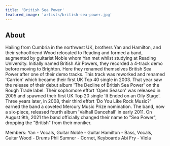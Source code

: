 ```yaml
---
title: 'British Sea Power'
featured_image: 'artists/british-sea-power.jpg'
---
```


## About

Hailing from Cumbria in the northwest UK, brothers Yan and Hamilton, and their schoolfriend Wood relocated to Reading and formed a band, augmented by guitarist Noble whom Yan met whilst studying at Reading University.
Initially named British Air Powers, they recorded a 4-track demo before moving to Brighton. Here they renamed themselves British Sea Power after one of their demo tracks. This track was reworked and renamed 'Carrion' which became their first UK Top 40 single in 2003. That year saw the release of their debut album 'The Decline of British Sea Power' on the Rough Trade label.
Their sophomore effort 'Open Season' was released in 2005 and spawned their first UK Top 20 single 'It Ended on an Oily Stage'. Three years later, in 2008, their third effort 'Do You Like Rock Music?' earned the band a coveted Mercury Music Prize nomination. The band, now a six-piece, released fourth album 'Valhall Dancehall' in early 2011.
On August 9th, 2021 the band officially changed their name to "Sea Power", dropping the "British" from their moniker. 

Members:
Yan - Vocals, Guitar
Noble - Guitar
Hamilton - Bass, Vocals, Guitar
Wood - Drums
Phil Sumner - Cornet, Keyboards
Abi Fry - Viola
